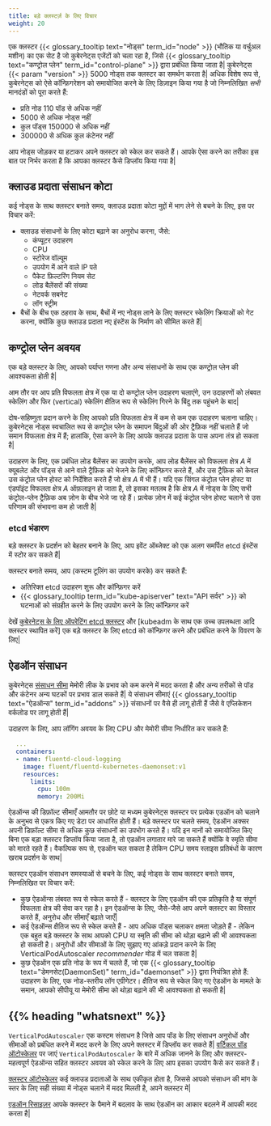 ```yaml
---
title: बड़े क्लस्टर्ज़ के लिए विचार
weight: 20
---
```


एक क्लस्टर {{< glossary_tooltip text="नोड्स" term_id="node" >}} (भौतिक या वर्चुअल मशीन) का एक सेट है जो कुबेरनेट्स एजेंटों को चला रहा है, जिसे {{< glossary_tooltip text="कण्ट्रोल प्लेन" term_id="control-plane" >}} द्वारा प्रबंधित किया जाता है|
कुबेरनेट्स {{< param "version" >}} 5000 नोड्स तक क्लस्टर का समर्थन करता है| अधिक विशेष रूप से, कुबेरनेट्स को ऐसे कॉन्फ़िगरेशन को समायोजित करने के लिए डिज़ाइन किया गया है जो निम्नलिखित *सभी* मानदंडों को पूरा करते हैं: 

* प्रति नोड 110 पॉड से अधिक नहीं
* 5000 से अधिक नोड्स नहीं
* कुल पॉड्स 150000 से अधिक नहीं
* 300000 से अधिक कुल कंटेनर नहीं 

आप नोड्स जोड़कर या हटाकर अपने क्लस्टर को स्केल कर सकते हैं। आपके ऐसा करने का तरीका इस बात पर निर्भर करता है कि आपका क्लस्टर कैसे डिप्लॉय किया गया है|

## क्लाउड प्रदाता संसाधन कोटा

कई नोड्स के साथ क्लस्टर बनाते समय, क्लाउड प्रदाता कोटा मुद्दों में भाग लेने से बचने के लिए, इस पर विचार करें:

* क्लाउड संसाधनों के लिए कोटा बढ़ाने का अनुरोध करना, जैसे: 
    * कंप्यूटर उदाहरण
    * CPU
    * स्टोरेज वॉल्यूम
    * उपयोग में आने वाले IP पते
    * पैकेट फ़िल्टरिंग नियम सेट
    * लोड बैलेंसरों की संख्या
    * नेटवर्क सबनेट
    * लॉग स्ट्रीम
* बैचों के बीच एक ठहराव के साथ, बैचों में नए नोड्स लाने के लिए क्लस्टर स्केलिंग क्रियाओं को गेट करना, क्योंकि कुछ क्लाउड प्रदाता नए इंस्टेंस के निर्माण को सीमित करते हैं|

## कण्ट्रोल प्लेन अवयव 

एक बड़े क्लस्टर के लिए, आपको पर्याप्त गणना और अन्य संसाधनों के साथ एक कण्ट्रोल प्लेन की आवश्यकता होती है|

आम तौर पर आप प्रति विफलता क्षेत्र में एक या दो कण्ट्रोल प्लेन उदाहरण चलाएंगे, उन उदाहरणों को लंबवत स्केलिंग और फिर (vertical) स्केलिंग क्षैतिज रूप से स्केलिंग गिरने के बिंदु तक पहुंचने के बाद|

दोष-सहिष्णुता प्रदान करने के लिए आपको प्रति विफलता क्षेत्र में कम से कम एक उदाहरण चलाना चाहिए। कुबेरनेट्स नोड्स स्वचालित रूप से कण्ट्रोल प्लेन के समापन बिंदुओं की ओर ट्रैफ़िक नहीं चलाते हैं जो समान विफलता क्षेत्र में हैं; हालांकि, ऐसा करने के लिए आपके क्लाउड प्रदाता के पास अपना तंत्र हो सकता है|

उदाहरण के लिए, एक प्रबंधित लोड बैलेंसर का उपयोग करके, आप लोड बैलेंसर को विफलता क्षेत्र _A_ में क्यूबलेट और पॉड्स से आने वाले ट्रैफ़िक को भेजने के लिए कॉन्फ़िगर करते हैं, और उस ट्रैफ़िक को केवल उस कंट्रोल प्लेन होस्ट को निर्देशित करते हैं जो क्षेत्र _A_ में भी हैं। यदि एक सिंगल कंट्रोल प्लेन होस्ट या एंडपॉइंट विफलता क्षेत्र _A_ ऑफ़लाइन हो जाता है, तो इसका मतलब है कि क्षेत्र _A_ में नोड्स के लिए सभी कंट्रोल-प्लेन ट्रैफ़िक अब ज़ोन के बीच भेजे जा रहे हैं। प्रत्येक ज़ोन में कई कंट्रोल प्लेन होस्ट चलाने से उस परिणाम की संभावना कम हो जाती है|

### etcd भंडारण 

बड़े क्लस्टर के प्रदर्शन को बेहतर बनाने के लिए, आप इवेंट ऑब्जेक्ट को एक अलग समर्पित etcd इंस्टेंस में स्टोर कर सकते हैं|

क्लस्टर बनाते समय, आप (कस्टम टूलिंग का उपयोग करके) कर सकते हैं: 

* अतिरिक्त etcd उदाहरण शुरू और कॉन्फ़िगर करें
* {{< glossary_tooltip term_id="kube-apiserver" text="API सर्वर" >}} को घटनाओं को संग्रहीत करने के लिए उपयोग करने के लिए कॉन्फ़िगर करें

देखें [कुबेरनेट्स के लिए ऑपरेटिंग etcd क्लस्टर](/docs/tasks/administer-cluster/configure-upgrade-etcd/) और
[kubeadm के साथ एक उच्च उपलब्धता आदि क्लस्टर स्थापित करें]
एक बड़े क्लस्टर के लिए etcd को कॉन्फ़िगर करने और प्रबंधित करने के विवरण के लिए|

## ऐडऑन संसाधन 

कुबेरनेट्स [संसाधन सीमा](/docs/concepts/configuration/manage-resources-containers/) मेमोरी लीक के प्रभाव को कम करने में मदद करता है और अन्य तरीकों से पॉड और कंटेनर अन्य घटकों पर प्रभाव डाल सकते हैं| ये संसाधन सीमाएं {{< glossary_tooltip text="ऐडऑन्स" term_id="addons" >}} संसाधनों पर वैसे ही लागू होती हैं जैसे वे एप्लिकेशन वर्कलोड पर लागू होती हैं|

उदाहरण के लिए, आप लॉगिंग अवयव के लिए CPU और मेमोरी सीमा निर्धारित कर सकते हैं:

```yaml
  ...
  containers:
  - name: fluentd-cloud-logging
    image: fluent/fluentd-kubernetes-daemonset:v1
    resources:
      limits:
        cpu: 100m
        memory: 200Mi
```

ऐडऑन्स की डिफ़ॉल्ट सीमाएँ आमतौर पर छोटे या मध्यम कुबेरनेट्स क्लस्टर पर प्रत्येक एडऑन को चलाने के अनुभव से एकत्र किए गए डेटा पर आधारित होती हैं। बड़े क्लस्टर पर चलते समय, ऐडऑन अक्सर अपनी डिफ़ॉल्ट सीमा से अधिक कुछ संसाधनों का उपभोग करते हैं। यदि इन मानों को समायोजित किए बिना एक बड़ा क्लस्टर डिप्लॉय किया जाता है, तो एडऑन लगातार मारे जा सकते हैं क्योंकि वे स्मृति सीमा को मारते रहते हैं। वैकल्पिक रूप से, एडऑन चल सकता है लेकिन CPU समय स्लाइस प्रतिबंधों के कारण खराब प्रदर्शन के साथ|

क्लस्टर एडऑन संसाधन समस्याओं से बचने के लिए, कई नोड्स के साथ क्लस्टर बनाते समय, निम्नलिखित पर विचार करें: 

* कुछ ऐडऑन्स लंबवत रूप से स्केल करते हैं - क्लस्टर के लिए एडऑन की एक प्रतिकृति है या संपूर्ण विफलता क्षेत्र की सेवा कर रहा है। इन ऐडऑन्स के लिए, जैसे-जैसे आप अपने क्लस्टर का विस्तार करते हैं, अनुरोध और सीमाएँ बढ़ाते जाएँ|
* कई ऐडऑन्स क्षैतिज रूप से स्केल करते हैं - आप अधिक पॉड्स चलाकर क्षमता जोड़ते हैं - लेकिन एक बहुत बड़े क्लस्टर के साथ आपको CPU या स्मृति की सीमा को थोड़ा बढ़ाने की भी आवश्यकता हो सकती है। अनुरोधों और सीमाओं के लिए सुझाए गए आंकड़े प्रदान करने के लिए VerticalPodAutoscaler _recommender_ मोड में चल सकता है|
* कुछ ऐडऑन एक प्रति नोड के रूप में चलते हैं, जो एक {{< glossary_tooltip text="डेमनसेट(DaemonSet)" term_id="daemonset" >}} द्वारा नियंत्रित होते हैं: उदाहरण के लिए, एक नोड-स्तरीय लॉग एग्रीगेटर। क्षैतिज रूप से स्केल किए गए ऐडऑन के मामले के समान, आपको सीपीयू या मेमोरी सीमा को थोड़ा बढ़ाने की भी आवश्यकता हो सकती है|

## {{% heading "whatsnext" %}}

`VerticalPodAutoscaler` एक कस्टम संसाधन है जिसे आप पॉड के लिए संसाधन अनुरोधों और सीमाओं को प्रबंधित करने में मदद करने के लिए अपने क्लस्टर में डिप्लॉय कर सकते हैं|
[वर्टिकल पॉड ऑटोस्केलर](https://github.com/kubernetes/autoscaler/tree/master/vertical-pod-autoscaler#readme) पर जाएं `VerticalPodAutoscaler` के बारे में अधिक जानने के लिए और क्लस्टर-महत्वपूर्ण ऐडऑन्स सहित क्लस्टर अवयव को स्केल करने के लिए आप इसका उपयोग कैसे कर सकते हैं।

[क्लस्टर ऑटोस्केलर](https://github.com/kubernetes/autoscaler/tree/master/cluster-autoscaler#readme)
कई क्लाउड प्रदाताओं के साथ एकीकृत होता है, जिससे आपको संसाधन की मांग के स्तर के लिए सही संख्या में नोड्स चलाने में मदद मिलती है, अपने क्लस्टर में|

[एडऑन रिसाइज़र](https://github.com/kubernetes/autoscaler/tree/master/addon-resizer#readme)
आपके क्लस्टर के पैमाने में बदलाव के साथ ऐडऑन का आकार बदलने में आपकी मदद करता है|